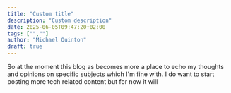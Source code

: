```yaml
---
title: "Custom title"
description: "Custom description"
date: 2025-06-05T09:47:20+02:00
tags: ["",""]
author: "Michael Quinton"
draft: true
---
```


So at the moment this blog as becomes more a place to echo my thoughts and opinions on specific subjects which I'm fine with. I do want to start posting more tech related content but for now it will